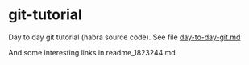 git-tutorial
============

Day to day git tutorial (habra source code).
See file [day-to-day-git.md](day-to-day-git.md)

And some interesting links in readme_1823244.md
